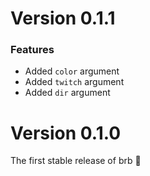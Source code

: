 # Version 0.1.1

### Features

- Added `color` argument
- Added `twitch` argument
- Added `dir` argument

# Version 0.1.0

The first stable release of brb 🎉

